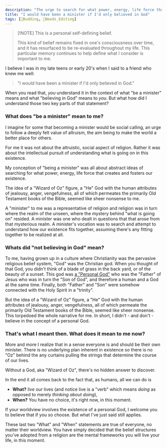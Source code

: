 ```yaml
---
description: "The urge to search for what power, energy, life force that creates and fosters our existence, yet not believing in the stories that organized religion offers."
title: "I would have been a minister if I'd only believed in God"
tags: [🌿Budding, 📝Needs_Editing]
---
```


> [!NOTE] This is a personal self-defining belief.
>
> This kind of belief remains fixed in one's consciousness over time, and it has resurfaced to be re-evaluated throughout my life. This particular memory continues to help define what I consider is important to me.

I believe I was in my late teens or early 20's when I said to a friend who knew me well:

>"I would have been a minister if I'd only believed in God."

When you read that, *you* understand it in the context of what "be a minister" means and what "believing in God" means to *you*. But what how did I understand those two key parts of that statement?

### What does "be a minister" mean to me?

I imagine for some that becoming a minister would be social calling, an urge  to follow a deeply felt value of altruism, the aim being to make the world a better place for others.

For me it was not about the altruistic, social aspect of religion. Rather it was about the intellectual pursuit of understanding what is going on in this existence. 

My conception of "being a minister" was all about abstract ideas of searching for what power, energy, life force that creates and fosters our existence.

The idea of a "Wizard of Oz" figure, a "He" God with the human attributes of jealousy, anger, vengefulness, all of which permeates the primarily Old Testament books of the Bible, seemed like sheer nonsense to me.

A "minister" to me was a representative of religion and religion was in turn where the realm of the unseen, where the mystery behind "what is going on" resided. A minister was one who dealt in questions that that arose from that mysterious realm. A minister's vocation was to search and attempt to understand how our existence fits together, assuming there's any fitting together to be realized at all.

### Whats did "not believing in God" mean?

To me, having grown up in a culture where Christianity was the pervasive religious belief system, "God" was the Christian god. When you thought of that God, you didn't think of a blade of grass in the back yard, or of the beauty of a sunset. This god was [a "Personal God"](notes/A%20Personal%20God.md) who was the "Father" of Jesus who was in turn the "Son of God", and therefore a human and a God at the same time. Finally, both "Father" and "Son" were somehow connected with the Holy Spirit in a "trinity".

But the idea of a "Wizard of Oz" figure, a "He" God with the human attributes of jealousy, anger, vengefulness, all of which permeate the primarily Old Testament books of the Bible, seemed like sheer nonsense. This torpedoed the whole narrative for me. In short, I didn't - and don't - believe in the concept of a personal God.

### That's what I meant then. What does it mean to me now?

More and more I realize that in a sense everyone is and should be their own minister. There is no underlying plan inherent in existence so there is no "Oz" behind the any curtains pulling the strings that determine the course of our lives. 

Without a God, aka "Wizard of Oz", there's no hidden answer to discover. 

In the end it all comes back to the fact that, as humans, all we can do is 
- **What?** *live* our lives (and notice live is a "verb" which means *doing* as opposed to merely *thinking about doing*),
- **When?** You have no choice, it's right now, in this moment.

If your worldview involves the existence of a personal God, I welcome you to believe that if you so choose. But what I've just said still applies.

These last two "What" and "When" statements are true of everyone, no matter their worldview. You have simply decided that the belief structures you've adopted from a religion are the mental frameworks you will live your life, in this moment.
